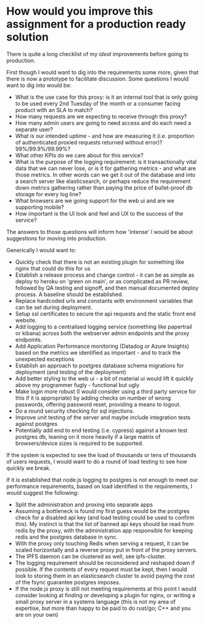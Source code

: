 # How would you improve this assignment for a production ready solution

There is quite a long checklist of my *ideal* improvements before going to production.

First though I would want to dig into the requirements some more, given that there is now
a prototype to facilitate discussion. Some questions I would want to dig into would be:

* What is the use case for this proxy: is it an internal tool that is only going to be used every 2nd Tuesday of the month or a consumer facing product with an SLA to match?
* How many requests are we expecting to receive through this proxy?
* How many admin users are going to need access and do each need a separate user?
* What is our intended uptime - and how are measuring it (i.e. proportion of authenticated proxied requests returned without error)? 99%/99.9%/99.99%?
* What other KPIs do we care about for this service?
* What is the purpose of the logging requirement: is it transactionally vital data that we can never lose, or is it for gathering metrics - and what are those metrics. In other words can we get it out of the database and into a search server like elasticsearch, or perhaps reduce the requirement down metrics gathering rather than paying the price of bullet-proof db storage for every log line?
* What browsers are we going support for the web ui and are we supporting mobile?
* How important is the UI look and feel and UX to the success of the service?

The answers to those questions will inform how 'intense' I would be about suggestions for moving into production.

Generically I would want to:

* Quickly check that there is not an existing plugin for something like nginx that could do this for us
* Establish a release process and change control - it can be as simple as deploy to heroku on 'green on main', or as complicated as PR review, followed by QA testing and signoff, and then manual documented deploy process. A baseline should be established.
* Replace hardcoded urls and constants with environment variables that can be set during deployment.
* Setup ssl certificates to secure the api requests and the static front end website.
* Add logging to a centralised logging service (something like papertrail or kibana) across both the webserver admin endpoints and the proxy endpoints.
* Add Application Performance monitoring (Datadog or Azure Insights) based on the metrics we identified as important - and to track the unexpected exceptions
* Establish an approach to postgres database schema migrations for deployment (and testing of the deployment)
* Add better styling to the web ui - a bit of material ui would lift it quickly above my programmer fugly - functional but ugly
* Make login more robust (I would consider using a third party service for this if it is appropriate) by adding checks on number of wrong passwords, offering password reset, providing a means to logout.
* Do a round security checking for sql injections.
* Improve unit testing of the server and maybe include integration tests against postgres
* Potentially add end to end testing (i.e. cypress) against a known test postgres db, leaning on it more heavily if a large matrix of browsers/device sizes is required to be supported.

If the system is expected to see the load of thousands or tens of thousands of users requests, I would want to do a round of load testing to see how quickly we break.

If it is established that node.js logging to postgres is not enough to meet our performance requirements, based on load identified in the requirements, I would suggest the following:

* Split the administration and proxing into separate apps
* Assuming a bottleneck is found my first guess would be the postgres check for a disabled api key (and load testing could be used to confirm this). My instinct is that the list of banned api keys should be read from redis by the proxy, with the administration app responsible for keeping redis and the postgres database in sync.
* With the proxy only touching Redis when serving a request, it can be scaled horizontally and a reverse proxy put in front of the proxy servers.
* The IPFS daemon can be clustered as well, see ipfs-cluster.
* The logging requirement should be reconsidered and reshaped down if possible. If the contents of every request must be kept, then I would look to storing them in an elasticsearch cluster to avoid paying the cost of the fsync guarantee postgres imposes.
* If the node.js proxy is still not meeting requirements at this point I would consider looking at finding or developing a plugin for nginx, or writing a small proxy server in a systems language (this is not my area of expertise, but more than happy to be paid to do rust/go; C++ and you are on your own)

